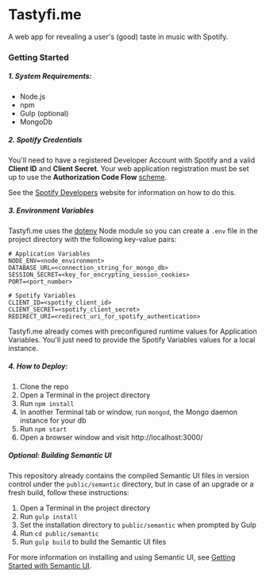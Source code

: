 # Tastyfi.me

A web app for revealing a user's (good) taste in music with Spotify.

### Getting Started

##### 1. System Requirements:
* Node.js
* npm
* Gulp (optional)
* MongoDb

##### 2. Spotify Credentials

You'll need to have a registered Developer Account with Spotify and a valid **Client ID** and **Client Secret**. Your web application registration must be set up to use the **Authorization Code Flow** [scheme](https://developer.spotify.com/documentation/general/guides/authorization-guide/).

See the [Spotify Developers](https://developer.spotify.com/) website for information on how to do this.

##### 3. Environment Variables

Tastyfi.me uses the [dotenv](https://www.npmjs.com/package/dotenv) Node module so you can create a `.env` file in the project directory with the following key-value pairs:

```
# Application Variables
NODE_ENV=<node_environment>
DATABASE_URL=<connection_string_for_mongo_db>
SESSION_SECRET=<key_for_encrypting_session_cookies>
PORT=<port_number>

# Spotify Variables
CLIENT_ID=<spotify_client_id>
CLIENT_SECRET=<spotify_client_secret>
REDIRECT_URI=<redirect_uri_for_spotify_authentication>
```
Tastyfi.me already comes with preconfigured runtime values for Application Variables. You'll just need to provide the Spotify Variables values for a local instance.

##### 4. How to Deploy:

1. Clone the repo
2. Open a Terminal in the project directory
3. Run `npm install`
4. In another Terminal tab or window, run `mongod`, the Mongo daemon instance for your db
5. Run `npm start`
6. Open a browser window and visit http://localhost:3000/

##### Optional: Building Semantic UI

This repository already contains the compiled Semantic UI files in version control under the `public/semantic` directory, but in case of an upgrade or a fresh build, follow these instructions:

1. Open a Terminal in the project directory
2. Run `gulp install`
3. Set the installation directory to `public/semantic` when prompted by Gulp
4. Run `cd public/semantic`
5. Run `gulp build` to build the Semantic UI files

For more information on installing and using Semantic UI, see [Getting Started with Semantic UI](https://semantic-ui.com/introduction/getting-started.html).
